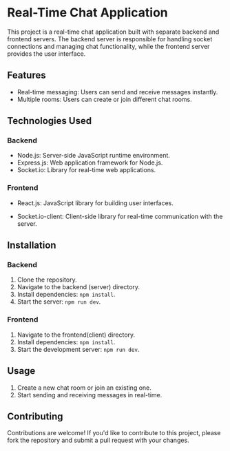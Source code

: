 # Real-Time Chat Application

This project is a real-time chat application built with separate backend and frontend servers. The backend server is responsible for handling socket connections and managing chat functionality, while the frontend server provides the user interface.

## Features

- Real-time messaging: Users can send and receive messages instantly.
- Multiple rooms: Users can create or join different chat rooms.

## Technologies Used

### Backend
- Node.js: Server-side JavaScript runtime environment.
- Express.js: Web application framework for Node.js.
- Socket.io: Library for real-time web applications.


### Frontend
- React.js: JavaScript library for building user interfaces.

- Socket.io-client: Client-side library for real-time communication with the server.


## Installation

### Backend

1. Clone the repository.
2. Navigate to the backend (server) directory.
3. Install dependencies: `npm install`.
4. Start the server: `npm run dev`.

### Frontend

1. Navigate to the frontend(client) directory.
2. Install dependencies: `npm install`.
3. Start the development server: `npm run dev`.

## Usage


1. Create a new chat room or join an existing one.
2. Start sending and receiving messages in real-time.

## Contributing

Contributions are welcome! If you'd like to contribute to this project, please fork the repository and submit a pull request with your changes.

